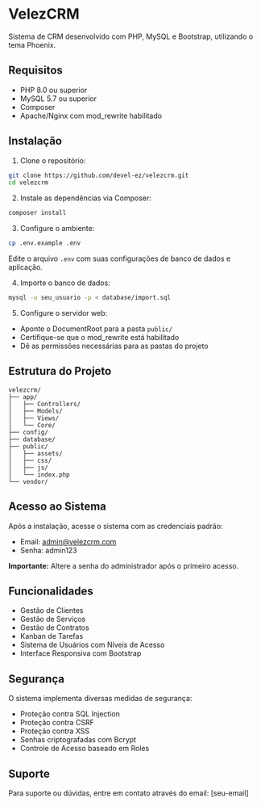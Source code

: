 # VelezCRM

Sistema de CRM desenvolvido com PHP, MySQL e Bootstrap, utilizando o tema Phoenix.

## Requisitos

- PHP 8.0 ou superior
- MySQL 5.7 ou superior
- Composer
- Apache/Nginx com mod_rewrite habilitado

## Instalação

1. Clone o repositório:
```bash
git clone https://github.com/devel-ez/velezcrm.git
cd velezcrm
```

2. Instale as dependências via Composer:
```bash
composer install
```

3. Configure o ambiente:
```bash
cp .env.example .env
```
Edite o arquivo `.env` com suas configurações de banco de dados e aplicação.

4. Importe o banco de dados:
```bash
mysql -u seu_usuario -p < database/import.sql
```

5. Configure o servidor web:
- Aponte o DocumentRoot para a pasta `public/`
- Certifique-se que o mod_rewrite está habilitado
- Dê as permissões necessárias para as pastas do projeto

## Estrutura do Projeto

```
velezcrm/
├── app/
│   ├── Controllers/
│   ├── Models/
│   ├── Views/
│   └── Core/
├── config/
├── database/
├── public/
│   ├── assets/
│   ├── css/
│   ├── js/
│   └── index.php
└── vendor/
```

## Acesso ao Sistema

Após a instalação, acesse o sistema com as credenciais padrão:
- Email: admin@velezcrm.com
- Senha: admin123

**Importante:** Altere a senha do administrador após o primeiro acesso.

## Funcionalidades

- Gestão de Clientes
- Gestão de Serviços
- Gestão de Contratos
- Kanban de Tarefas
- Sistema de Usuários com Níveis de Acesso
- Interface Responsiva com Bootstrap

## Segurança

O sistema implementa diversas medidas de segurança:
- Proteção contra SQL Injection
- Proteção contra CSRF
- Proteção contra XSS
- Senhas criptografadas com Bcrypt
- Controle de Acesso baseado em Roles

## Suporte

Para suporte ou dúvidas, entre em contato através do email: [seu-email]
